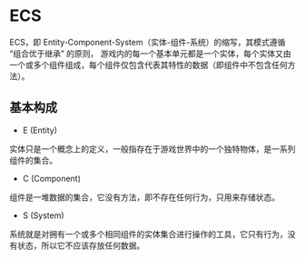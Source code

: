 # ECS

ECS，即 Entity-Component-System（实体-组件-系统）的缩写，其模式遵循 “组合优于继承” 的原则，
游戏内的每一个基本单元都是一个实体，每个实体又由一个或多个组件组成，每个组件仅包含代表其特性的数据（即组件中不包含任何方法）。

## 基本构成

+ E (Entity)

实体只是一个概念上的定义，一般指存在于游戏世界中的一个独特物体，是一系列组件的集合。

+ C (Component)

组件是一堆数据的集合，它没有方法，即不存在任何行为，只用来存储状态。

+ S (System)

系统就是对拥有一个或多个相同组件的实体集合进行操作的工具，它只有行为，没有状态，所以它不应该存放任何数据。
